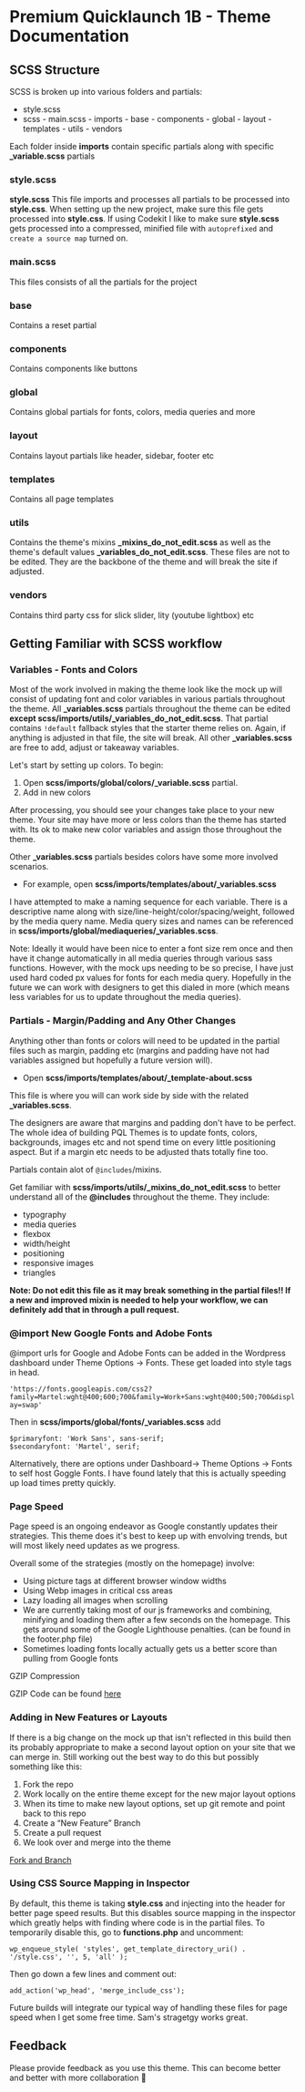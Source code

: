 # Premium Quicklaunch 1B - Theme Documentation

## SCSS Structure

SCSS is broken up into various folders and partials:

- style.scss
- scss - main.scss - imports - base - components - global - layout - templates - utils - vendors

Each folder inside **imports** contain specific partials along with specific **\_variable.scss** partials

### style.scss

**style.scss** This file imports and processes all partials to be processed into **style.css**. When setting up the new project, make sure this file gets processed into **style.css**. If using Codekit I like to make sure **style.scss** gets processed into a compressed, minified file with `autoprefixed` and `create a source map` turned on.

### main.scss

This files consists of all the partials for the project

### base

Contains a reset partial

### components

Contains components like buttons

### global

Contains global partials for fonts, colors, media queries and more

### layout

Contains layout partials like header, sidebar, footer etc

### templates

Contains all page templates

### utils

Contains the theme's mixins **\_mixins_do_not_edit.scss** as well as the theme's default values **\_variables_do_not_edit.scss**. These files are not to be edited. They are the backbone of the theme and will break the site if adjusted.

### vendors

Contains third party css for slick slider, lity (youtube lightbox) etc

## Getting Familiar with SCSS workflow

### Variables - Fonts and Colors

Most of the work involved in making the theme look like the mock up will consist of updating font and color variables in various partials throughout the theme. All **\_variables.scss** partials throughout the theme can be edited **except scss/imports/utils/\_variables_do_not_edit.scss**. That partial contains `!default` fallback styles that the starter theme relies on. Again, if anything is adjusted in that file, the site will break. All other **\_variables.scss** are free to add, adjust or takeaway variables.

Let's start by setting up colors. To begin:

1. Open **scss/imports/global/colors/\_variable.scss** partial.
2. Add in new colors

After processing, you should see your changes take place to your new theme. Your site may have more or less colors than the theme has started with. Its ok to make new color variables and assign those throughout the theme.

Other **\_variables.scss** partials besides colors have some more involved scenarios.

- For example, open **scss/imports/templates/about/\_variables.scss**

I have attempted to make a naming sequence for each variable. There is a descriptive name along with size/line-height/color/spacing/weight, followed by the media query name. Media query sizes and names can be referenced in **scss/imports/global/mediaqueries/\_variables.scss**.

Note: Ideally it would have been nice to enter a font size rem once and then have it change automatically in all media queries through various sass functions. However, with the mock ups needing to be so precise, I have just used hard coded px values for fonts for each media query. Hopefully in the future we can work with designers to get this dialed in more (which means less variables for us to update throughout the media queries).

### Partials - Margin/Padding and Any Other Changes

Anything other than fonts or colors will need to be updated in the partial files such as margin, padding etc (margins and padding have not had variables assigned but hopefully a future version will).

- Open **scss/imports/templates/about/\_template-about.scss**

This file is where you will can work side by side with the related **\_variables.scss**.

The designers are aware that margins and padding don't have to be perfect. The whole idea of building PQL Themes is to update fonts, colors, backgrounds, images etc and not spend time on every little positioning aspect. But if a margin etc needs to be adjusted thats totally fine too.

Partials contain alot of `@includes`/mixins.

Get familiar with **scss/imports/utils/\_mixins_do_not_edit.scss** to better understand all of the **@includes** throughout the theme. They include:

- typography
- media queries
- flexbox
- width/height
- positioning
- responsive images
- triangles

**Note: Do not edit this file as it may break something in the partial files!! If a new and improved mixin is needed to help your workflow, we can definitely add that in through a pull request.**

### @import New Google Fonts and Adobe Fonts

@import urls for Google and Adobe Fonts can be added in the Wordpress dashboard under Theme Options -> Fonts. These get loaded into style tags in head.

`'https://fonts.googleapis.com/css2?family=Martel:wght@400;600;700&family=Work+Sans:wght@400;500;700&display=swap'`

Then in **scss/imports/global/fonts/\_variables.scss** add

```
$primaryfont: 'Work Sans', sans-serif;
$secondaryfont: 'Martel', serif;

```

Alternatively, there are options under Dashboard-> Theme Options -> Fonts to self host Goggle Fonts. I have found lately that this is actually speeding up load times pretty quickly.

### Page Speed

Page speed is an ongoing endeavor as Google constantly updates their strategies. This theme does it's best to keep up with envolving trends, but will most likely need updates as we progress.

Overall some of the strategies (mostly on the homepage) involve:

- Using picture tags at different browser window widths
- Using Webp images in critical css areas
- Lazy loading all images when scrolling
- We are currently taking most of our js frameworks and combining, minifying and loading them after a few seconds on the homepage. This gets around some of the Google Lighthouse penalties. (can be found in the footer.php file)
- Sometimes loading fonts locally actually gets us a better score than pulling from Google fonts

GZIP Compression

GZIP Code can be found [here](https://gist.github.com/Garth619/e3ad7e60b0c6b84ddda5e9bc4804d227)

### Adding in New Features or Layouts

If there is a big change on the mock up that isn't reflected in this build then its probably appropriate to make a second layout option on your site that we can merge in. Still working out the best way to do this but possibly something like this:

1. Fork the repo
2. Work locally on the entire theme except for the new major layout options
3. When its time to make new layout options, set up git remote and point back to this repo
4. Create a “New Feature” Branch
5. Create a pull request
6. We look over and merge into the theme

[Fork and Branch](https://help.github.com/en/github/getting-started-with-github/fork-a-repo)

### Using CSS Source Mapping in Inspector

By default, this theme is taking **style.css** and injecting into the header for better page speed results. But this disables source mapping in the inspector which greatly helps with finding where code is in the partial files. To temporarily disable this, go to **functions.php** and uncomment:

`wp_enqueue_style( 'styles', get_template_directory_uri() . '/style.css', '', 5, 'all' );`

Then go down a few lines and comment out:

```
add_action('wp_head', 'merge_include_css');
```

Future builds will integrate our typical way of handling these files for page speed when I get some free time. Sam's stragetgy works great.

## Feedback

Please provide feedback as you use this theme. This can become better and better with more collaboration :100:
